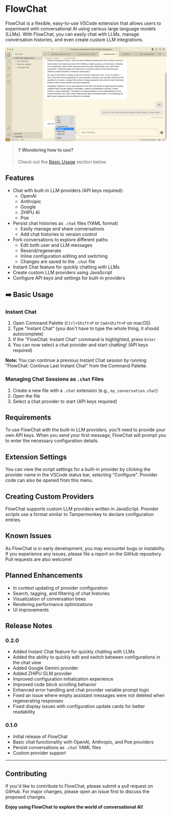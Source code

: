 # FlowChat 

FlowChat is a flexible, easy-to-use VSCode extension that allows users to experiment with conversational AI using various large language models (LLMs). With FlowChat, you can easily chat with LLMs, manage conversation histories, and even create custom LLM integrations.

![FlowChat Screenshot](images/screenshot.png)

> ❓ **Wondering how to use?** 
>
> Check out the [Basic Usage](#-basic-usage) section below.

## Features

- Chat with built-in LLM providers (API keys required):
  - OpenAI
  - Anthropic
  - Google
  - ZHIPU AI
  - Poe
- Persist chat histories as `.chat` files (YAML format) 
  - Easily manage and share conversations
  - Add chat histories to version control
- Fork conversations to explore different paths
  - Edit both user and LLM messages
  - Resend/regenerate
  - Inline configuration editing and switching
  - Changes are saved to the `.chat` file
- Instant Chat feature for quickly chatting with LLMs
- Create custom LLM providers using JavaScript
- Configure API keys and settings for built-in providers

## ➡️ Basic Usage

### Instant Chat

1. Open Command Palette (`Ctrl+Shift+P` or `Cmd+Shift+P` on macOS)
2. Type "Instant Chat" (you don't have to type the whole thing, it should autocomplete)
3. If the "FlowChat: Instant Chat" command is highlighted, press `Enter`
4. You can now select a chat provider and start chatting! (API keys required)

**Note:** You can continue a previous Instant Chat session by running "FlowChat: Continue Last Instant Chat" from the Command Palette.

### Managing Chat Sessions as `.chat` Files

1. Create a new file with a `.chat` extension (e.g., `my_conversation.chat`)
2. Open the file
3. Select a chat provider to start (API keys required)

## Requirements

To use FlowChat with the built-in LLM providers, you'll need to provide your own API keys. When you send your first message, FlowChat will prompt you to enter the necessary configuration details.

## Extension Settings

You can view the script settings for a built-in provider by clicking the provider name in the VSCode status bar, selecting "Configure". Provider code can also be opened from this menu.

## Creating Custom Providers

FlowChat supports custom LLM providers written in JavaScript. Provider scripts use a format similar to Tampermonkey to declare configuration entries. 

## Known Issues

As FlowChat is in early development, you may encounter bugs or instability. If you experience any issues, please file a report on the GitHub repository. Pull requests are also welcome!

## Planned Enhancements

- In context updating of provider configuration
- Search, tagging, and filtering of chat histories
- Visualization of conversation trees
- Rendering performance optimizations
- UI improvements

## Release Notes

### 0.2.0

- Added Instant Chat feature for quickly chatting with LLMs
- Added the ability to quickly edit and switch between configurations in the chat view
- Added Google Gemini provider
- Added ZHIPU GLM provider
- Improved configuration initialization experience
- Improved code block scrolling behavior
- Enhanced error handling and chat provider variable prompt logic
- Fixed an issue where empty assistant messages were not deleted when regenerating responses
- Fixed display issues with configuration update cards for better readability

### 0.1.0

- Initial release of FlowChat
- Basic chat functionality with OpenAI, Anthropic, and Poe providers
- Persist conversations as `.chat` YAML files
- Custom provider support

---

## Contributing

If you'd like to contribute to FlowChat, please submit a pull request on GitHub. For major changes, please open an issue first to discuss the proposed changes.

**Enjoy using FlowChat to explore the world of conversational AI!**
